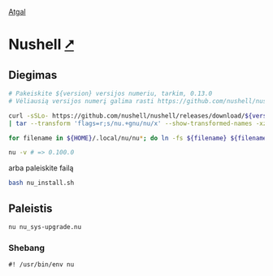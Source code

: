 [Atgal](./readme.md)

# Nushell [&#x2B67;](https://www.nushell.sh/)

## Diegimas

```bash
# Pakeiskite ${version} versijos numeriu, tarkim, 0.13.0
# Vėliausią versijos numerį galima rasti https://github.com/nushell/nushell/releases/latest

curl -sSLo- https://github.com/nushell/nushell/releases/download/${version}/nu-${version}-x86_64-unknown-linux-gnu.tar.gz \
| tar --transform 'flags=r;s/nu.+gnu/nu/x' --show-transformed-names -xzv -C "${HOME}/.local"

for filename in ${HOME}/.local/nu/nu*; do ln -fs ${filename} ${filename//nu\//bin/}; done

nu -v # => 0.100.0
```

arba paleiskite failą

```bash
bash nu_install.sh
```

## Paleistis

```bash
nu nu_sys-upgrade.nu
```

### Shebang

```shebang
#! /usr/bin/env nu
```
